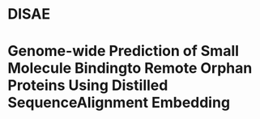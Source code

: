 # DISAE

# Genome-wide Prediction of Small Molecule Bindingto Remote Orphan Proteins Using Distilled SequenceAlignment Embedding
